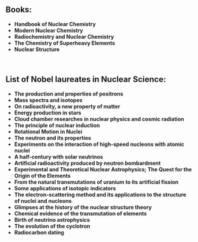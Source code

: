 
<h2> Books: </h2>

<ul>
<li><b><a target="_blank" href="https://github.com/manjunath5496/Nuclear-Chemistry-Books/blob/master/nc(1).pdf" style="text-decoration:none;">Handbook of Nuclear Chemistry</a></b></li>
                                <li><b><a target="_blank" href="https://github.com/manjunath5496/Nuclear-Chemistry-Books/blob/master/nc(2).pdf" style="text-decoration:none;">Modern Nuclear Chemistry</a></b></li>
                                <li><b><a target="_blank" href="https://github.com/manjunath5496/Nuclear-Chemistry-Books/blob/master/nc(3).pdf" style="text-decoration:none;">Radiochemistry and Nuclear Chemistry</a></b></li>
 <li><b><a target="_blank" href="https://github.com/manjunath5496/Nuclear-Chemistry-Books/blob/master/nc(4).pdf" style="text-decoration:none;">The Chemistry of Superheavy Elements </a></b></li>                              
<li><b><a target="_blank" href="https://github.com/manjunath5496/Nuclear-Chemistry-Books/blob/master/nc(5).pdf" style="text-decoration:none;">Nuclear Structure</a></b></li>
                                
 
 </ul>
 </br>
 
<h2> List of Nobel laureates in Nuclear Science: </h2>

<ul>
<li><b><a target="_blank" href="https://github.com/manjunath5496/Nuclear-Chemistry-Books/blob/master/nc(6).pdf" style="text-decoration:none;">The production and properties of positrons</a></b></li>
                                <li><b><a target="_blank" href="https://github.com/manjunath5496/Nuclear-Chemistry-Books/blob/master/nc(7).pdf" style="text-decoration:none;">Mass spectra and isotopes</a></b></li>
                                <li><b><a target="_blank" href="https://github.com/manjunath5496/Nuclear-Chemistry-Books/blob/master/nc(8).pdf" style="text-decoration:none;"> On radioactivity, a new property of matter</a></b></li>
 <li><b><a target="_blank" href="https://github.com/manjunath5496/Nuclear-Chemistry-Books/blob/master/nc(9).pdf" style="text-decoration:none;">Energy production in stars  </a></b></li>                              
<li><b><a target="_blank" href="https://github.com/manjunath5496/Nuclear-Chemistry-Books/blob/master/nc(10).pdf" style="text-decoration:none;">Cloud chamber researches in nuclear physics and cosmic radiation</a></b></li>
<li><b><a target="_blank" href="https://github.com/manjunath5496/Nuclear-Chemistry-Books/blob/master/nc(11).pdf" style="text-decoration:none;">The principle of nuclear induction</a></b></li>
                                <li><b><a target="_blank" href="https://github.com/manjunath5496/Nuclear-Chemistry-Books/blob/master/nc(12).pdf" style="text-decoration:none;">Rotational Motion in Nuclei</a></b></li>
                                <li><b><a target="_blank" href="https://github.com/manjunath5496/Nuclear-Chemistry-Books/blob/master/nc(13).pdf" style="text-decoration:none;">The neutron and its properties</a></b></li>
 <li><b><a target="_blank" href="https://github.com/manjunath5496/Nuclear-Chemistry-Books/blob/master/nc(14).pdf" style="text-decoration:none;">Experiments on the interaction of high-speed nucleons with atomic nuclei  </a></b></li>                              
<li><b><a target="_blank" href="https://github.com/manjunath5496/Nuclear-Chemistry-Books/blob/master/nc(15).pdf" style="text-decoration:none;">A half-century with solar neutrinos</a></b></li>                                
<li><b><a target="_blank" href="https://github.com/manjunath5496/Nuclear-Chemistry-Books/blob/master/nc(16).pdf" style="text-decoration:none;">Artificial radioactivity produced by neutron bombardment</a></b></li>
                                <li><b><a target="_blank" href="https://github.com/manjunath5496/Nuclear-Chemistry-Books/blob/master/nc(17).pdf" style="text-decoration:none;">Experimental and Theoretical Nuclear Astrophysics; The Quest for the Origin of the Elements </a></b></li>
                                <li><b><a target="_blank" href="https://github.com/manjunath5496/Nuclear-Chemistry-Books/blob/master/nc(18).pdf" style="text-decoration:none;"> From the natural transmutations of uranium to its artificial fission</a></b></li>
 <li><b><a target="_blank" href="https://github.com/manjunath5496/Nuclear-Chemistry-Books/blob/master/nc(19).pdf" style="text-decoration:none;">Some applications of isotopic indicators  </a></b></li>                              
<li><b><a target="_blank" href="https://github.com/manjunath5496/Nuclear-Chemistry-Books/blob/master/nc(20).pdf" style="text-decoration:none;">The electron-scattering method and its applications to the structure of nuclei and nucleons</a></b></li>
<li><b><a target="_blank" href="https://github.com/manjunath5496/Nuclear-Chemistry-Books/blob/master/nc(21).pdf" style="text-decoration:none;">Glimpses at the history of the nuclear structure theory</a></b></li>
                                <li><b><a target="_blank" href="https://github.com/manjunath5496/Nuclear-Chemistry-Books/blob/master/nc(22).pdf" style="text-decoration:none;">Chemical evidence of the transmutation of elements</a></b></li>
                                <li><b><a target="_blank" href="https://github.com/manjunath5496/Nuclear-Chemistry-Books/blob/master/nc(23).pdf" style="text-decoration:none;">Birth of neutrino astrophysics</a></b></li>
 <li><b><a target="_blank" href="https://github.com/manjunath5496/Nuclear-Chemistry-Books/blob/master/nc(24).pdf" style="text-decoration:none;">The evolution of the cyclotron  </a></b></li>                              
<li><b><a target="_blank" href="https://github.com/manjunath5496/Nuclear-Chemistry-Books/blob/master/nc(25).pdf" style="text-decoration:none;">Radiocarbon dating</a></b></li>   
 </ul>
